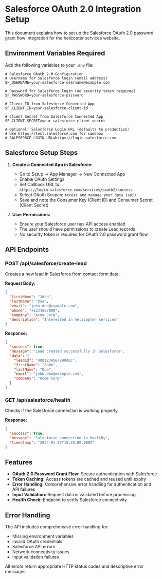 # Salesforce OAuth 2.0 Integration Setup

This document explains how to set up the Salesforce OAuth 2.0 password grant flow integration for the helicopter services website.

## Environment Variables Required

Add the following variables to your `.env` file:

```env
# Salesforce OAuth 2.0 Configuration
# Username for Salesforce login (email address)
SF_USERNAME=your-salesforce-username@example.com

# Password for Salesforce login (no security token required)
SF_PASSWORD=your-salesforce-password

# Client ID from Salesforce Connected App
SF_CLIENT_ID=your-salesforce-client-id

# Client Secret from Salesforce Connected App
SF_CLIENT_SECRET=your-salesforce-client-secret

# Optional: Salesforce Login URL (defaults to production)
# Use https://test.salesforce.com for sandbox
# SALESFORCE_LOGIN_URL=https://login.salesforce.com
```

## Salesforce Setup Steps

1. **Create a Connected App in Salesforce:**
   - Go to Setup → App Manager → New Connected App
   - Enable OAuth Settings
   - Set Callback URL to: `https://login.salesforce.com/services/oauth2/success`
   - Select OAuth Scopes: `Access and manage your data (api)`
   - Save and note the Consumer Key (Client ID) and Consumer Secret (Client Secret)

2. **User Permissions:**
   - Ensure your Salesforce user has API access enabled
   - The user should have permissions to create Lead records
   - No security token is required for OAuth 2.0 password grant flow

## API Endpoints

### POST /api/salesforce/create-lead
Creates a new lead in Salesforce from contact form data.

**Request Body:**
```json
{
  "firstName": "John",
  "lastName": "Doe",
  "email": "john.doe@example.com",
  "phone": "+1234567890",
  "company": "Acme Corp",
  "description": "Interested in helicopter services"
}
```

**Response:**
```json
{
  "success": true,
  "message": "Lead created successfully in Salesforce",
  "data": {
    "leadId": "00Q1234567890ABC",
    "firstName": "John",
    "lastName": "Doe",
    "email": "john.doe@example.com",
    "company": "Acme Corp"
  }
}
```

### GET /api/salesforce/health
Checks if the Salesforce connection is working properly.

**Response:**
```json
{
  "success": true,
  "message": "Salesforce connection is healthy",
  "timestamp": "2024-01-15T10:30:00.000Z"
}
```

## Features

- **OAuth 2.0 Password Grant Flow:** Secure authentication with Salesforce
- **Token Caching:** Access tokens are cached and reused until expiry
- **Error Handling:** Comprehensive error handling for authentication and API failures
- **Input Validation:** Request data is validated before processing
- **Health Check:** Endpoint to verify Salesforce connectivity

## Error Handling

The API includes comprehensive error handling for:
- Missing environment variables
- Invalid OAuth credentials
- Salesforce API errors
- Network connectivity issues
- Input validation failures

All errors return appropriate HTTP status codes and descriptive error messages. 